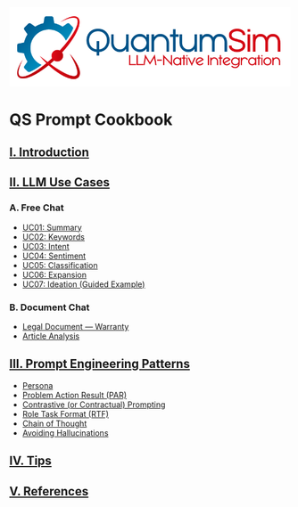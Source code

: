 ![QuantumSim-Logo](_images/QuantumSim-llm-native.png)

# QS Prompt Cookbook

## [I. Introduction](/I_Introduction/introduction.md)

## [II. LLM Use Cases](/II_LLM_Use_Cases/LLM_Use_Cases.md)

### A. Free Chat
- [UC01: Summary](/II_LLM_Use_Cases/UC01_Summary.md)
- [UC02: Keywords](/II_LLM_Use_Cases/UC02_Keywords.md)
- [UC03: Intent](/II_LLM_Use_Cases/UC03_Intent.md)
- [UC04: Sentiment](/II_LLM_Use_Cases/UC04_Sentiment.md)
- [UC05: Classification](/II_LLM_Use_Cases/UC05_Classification.md)
- [UC06: Expansion](/II_LLM_Use_Cases/UC06_Expansion.md)
- [UC07: Ideation (Guided Example)](/II_LLM_Use_Cases/UC07_Ideation_Guided_Example.md)

### B. Document Chat
<!-- - [Healthcare Document — Benefits Rider](/II_LLM_Use_Cases/Healthcare_Document_Benefits_Rider.md)
- [Healthcare Document — Plan Modification](/II_LLM_Use_Cases/Healthcare_Document_Plan_Modification.md) -->
- [Legal Document — Warranty](/II_LLM_Use_Cases/Legal_Document_Warranty.md)
- [Article Analysis](II_LLM_Use_Cases/Document_Article_Analysis.md)

## [III. Prompt Engineering Patterns](#)
- [Persona](/III_Prompt_Engineering_Patterns/Persona.md)
- [Problem Action Result (PAR)](/III_Prompt_Engineering_Patterns/Problem_Action_Result_PAR.md)
- [Contrastive (or Contractual) Prompting](/III_Prompt_Engineering_Patterns/Contrastive_or_Contractual_Prompting.md)
- [Role Task Format (RTF)](/III_Prompt_Engineering_Patterns/Role_Task_Format_RTF.md)
- [Chain of Thought](/III_Prompt_Engineering_Patterns/Chain_of_Thought.md)
- [Avoiding Hallucinations](/III_Prompt_Engineering_Patterns/Avoiding_Hallucinations.md)

## [IV. Tips](/IV_Tips/tips.md)

## [V. References](/V_References/references.md)


